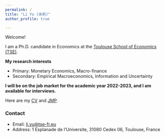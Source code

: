 ```yaml
---
permalink: /
title: "Li Yu (余莉)"
author_profile: true

---
```


Welcome!

I am a Ph.D. candidate in Economics at the [Toulouse School of Economics (TSE)](https://www.tse-fr.eu/). 

**My research interests**
- Primary: Monetary Economics, Macro-finance
- Secondary: Empirical Macroeconomics, Information and Uncertainty

**I will be on the job market for the academic year 2022-2023, and I am available for interviews.**  

Here are my [CV](https://www.dropbox.com/s/pxr20snx408o5vm/CV%20%282%29.pdf?dl=0) and [JMP]().


### Contact
- Email: [li.yu@tse-fr.eu](mailto:li.yu@tse-fr.eu)
- Address: 1 Esplanade de l’Universite, 31080 Cedex 06, Toulouse, France